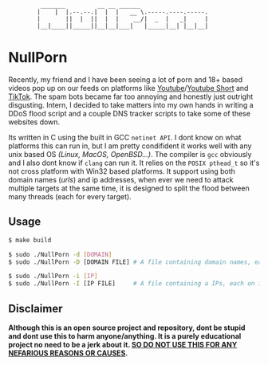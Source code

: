 ```
         _______         __ __ ______
        |    |  |.--.--.|  |  |   __ \.-----.----.-----.
        |       ||  |  ||  |  |    __/|  _  |   _|     |
        |__|____||_____||__|__|___|   |_____|__| |__|__|
```

# NullPorn
Recently, my friend and I have been seeing a lot of porn and 18+ based videos pop up on our feeds on platforms like [Youtube](https://youtube.com)/[Youtube Short](https://youtube.com/shorts) and [TikTok](https://tiktok.com). The spam bots became far too annoying and honestly just outright disgusting. Intern, I decided to take matters into my own hands in writing a DDoS flood script and a couple DNS tracker scripts to take some of these websites down.

Its written in C using the built in GCC `netinet API`. I dont know on what platforms this can run in, but I am pretty condifident it works well with any unix based OS *(Linux, MacOS, OpenBSD...)*. The compiler is `gcc` obviously and I also dont know if `clang` can run it. It relies on the `POSIX pthead_t` so it's not cross platform with Win32 based platforms. It support using both domain names (*urls*) and ip addresses, when ever we need to attack multiple targets at the same time, it is designed to split the flood between many threads (each for every target).

## Usage
```sh
$ make build

$ sudo ./NullPorn -d [DOMAIN]
$ sudo ./NullPorn -D [DOMAIN FILE] # A file containing domain names, each on its own line

$ sudo ./NullPorn -i [IP]
$ sudo ./NullPorn -I [IP FILE]     # A file containing a IPs, each on its own line
```

## Disclaimer
**Although this is an open source project and repository, dont be stupid and dont use this to harm anyone/anything. It is a purely educational project no need to be a jerk about it. <u>SO DO NOT USE THIS FOR ANY NEFARIOUS REASONS OR CAUSES</u>.**
